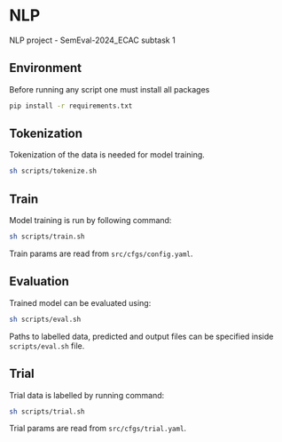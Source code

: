 # NLP

NLP project - SemEval-2024_ECAC subtask 1

## Environment

Before running any script one must install all packages

``` sh
pip install -r requirements.txt
```

## Tokenization

Tokenization of the data is needed for model training.

``` sh
sh scripts/tokenize.sh
```

## Train

Model training is run by following command:

``` sh
sh scripts/train.sh
```

Train params are read from `src/cfgs/config.yaml`.

## Evaluation

Trained model can be evaluated using:

``` sh
sh scripts/eval.sh
```

Paths to labelled data, predicted and output files can be specified inside `scripts/eval.sh` file.

## Trial

Trial data is labelled by running command:

``` sh
sh scripts/trial.sh
```

Trial params are read from `src/cfgs/trial.yaml`.
